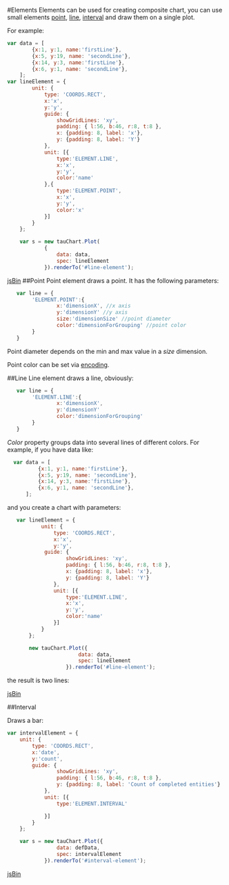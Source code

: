#Elements
Elements can be used for creating composite chart, you can use small elements [point](#point), [line](#line), [interval](#interval) and draw them on a single plot.

For example:

```javascript
var data = [
        {x:1, y:1, name:'firstLine'},
        {x:5, y:19, name: 'secondLine'},
        {x:14, y:3, name:'firstLine'},
        {x:6, y:1, name: 'secondLine'},
    ];
var lineElement = {
        unit: {
            type: 'COORDS.RECT',
            x:'x',
            y:'y',
            guide: {
                showGridLines: 'xy',
                padding: { l:56, b:46, r:8, t:8 },
                x: {padding: 8, label: 'x'},
                y: {padding: 8, label: 'Y'}
            },
            unit: [{
                type:'ELEMENT.LINE',
                x:'x',
                y:'y',
                color:'name'
            },{
                type:'ELEMENT.POINT',
                x:'x',
                y:'y',
                color:'x'
            }]
        }
    };

    var s = new tauChart.Plot(
            {
                data: data,
                spec: lineElement
            }).renderTo('#line-element');
```
[jsBin](http://jsbin.com/hogoci/20/embed?,output)
##Point
Point element draws a point. It has the following parameters:

```javascript
   var line = {
        'ELEMENT.POINT':{
                x:'dimensionX', //x axis
                y:'dimensionY' //y axis
                size:'dimensionSize' //point diameter
                color:'dimensionForGrouping' //point color
        }
   }
```
Point diameter depends on the min and max value in a *size* dimension.

Point color can be set via  [encoding](../advanced/encoding.md#custom-colors-for-encoding-color-value#custom-colors-for-encoding-color-value).

##Line
Line element draws a line, obviously:

```javascript
   var line = {
        'ELEMENT.LINE':{
                x:'dimensionX',
                y:'dimensionY'
                color:'dimensionForGrouping'
        }
   }
```

*Color* property groups data into several lines of different colors. For example, if you have data like:

```javascript
  var data = [
          {x:1, y:1, name:'firstLine'},
          {x:5, y:19, name: 'secondLine'},
          {x:14, y:3, name:'firstLine'},
          {x:6, y:1, name: 'secondLine'},
      ];
```
and you create a chart with parameters:

```javascript
   var lineElement = {
           unit: {
               type: 'COORDS.RECT',
               x:'x',
               y:'y',
            guide: {
                   showGridLines: 'xy',
                   padding: { l:56, b:46, r:8, t:8 },
                   x: {padding: 8, label: 'x'},
                   y: {padding: 8, label: 'Y'}
               },
               unit: [{
                   type:'ELEMENT.LINE',
                   x:'x',
                   y:'y',
                   color:'name'
               }]
           }
       };

       new tauChart.Plot({
                       data: data,
                       spec: lineElement
                   }).renderTo('#line-element');
```
the result is two lines:

[jsBin](http://jsbin.com/hogoci/19/embed?output)

##Interval

Draws a bar:
```javascript
var intervalElement = {
    unit: {
        type: 'COORDS.RECT',
        x:'date',
        y:'count',
        guide: {
                showGridLines: 'xy',
                padding: { l:56, b:46, r:8, t:8 },
                y: {padding: 8, label: 'Count of completed entities'}
            },
            unit: [{
                type:'ELEMENT.INTERVAL'

            }]
        }
    };

    var s = new tauChart.Plot({
                data: defData,
                spec: intervalElement
            }).renderTo('#interval-element');
```
[jsBin](http://jsbin.com/hogoci/31/embed?output)
